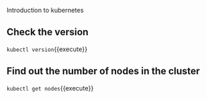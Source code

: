 Introduction to kubernetes

## Check the version

`kubectl version`{{execute}}

## Find out the number of nodes in the cluster

`kubectl get nodes`{{execute}}

